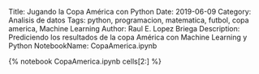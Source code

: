 Title: Jugando la Copa América con Python
Date: 2019-06-09
Category: Analisis de datos
Tags: python, programacion, matematica, futbol, copa america, Machine Learning
Author: Raul E. Lopez Briega
Description: Prediciendo los resultados de la copa América con Machine Learning y Python
NotebookName: CopaAmerica.ipynb

{% notebook CopaAmerica.ipynb cells[2:] %}